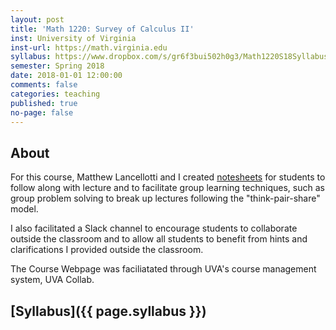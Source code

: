 ```yaml
---
layout: post
title: 'Math 1220: Survey of Calculus II'
inst: University of Virginia
inst-url: https://math.virginia.edu
syllabus: https://www.dropbox.com/s/gr6f3bui502h0g3/Math1220S18Syllabus.pdf?dl=0
semester: Spring 2018
date: 2018-01-01 12:00:00
comments: false
categories: teaching
published: true
no-page: false
---
```



About
---
For this course, Matthew Lancellotti and I created [notesheets](https://mareoraft.github.io/MATH-Calc/1220.html) for students to follow along with lecture and to facilitate group learning techniques, such as group problem solving to break up lectures following the "think-pair-share" model.

I also facilitated a Slack channel to encourage students to collaborate outside the classroom and to allow all students to benefit from hints and clarifications I provided outside the classroom. 

The Course Webpage was faciliatated through UVA's course management system, UVA Collab.

[Syllabus]({{ page.syllabus }})
---
